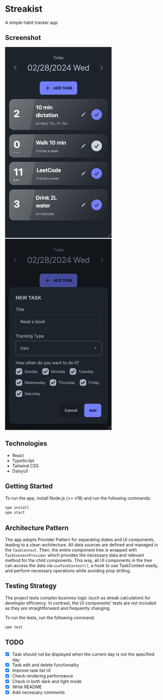 # Streakist

A simple habit tracker app

## Screenshot

<img src="./assets/streakist.png" width="350"/>
<img src="./assets/task_modal.png" width="350"/>

## Technologies

- React
- TypeScript
- Tailwind CSS
- DaisyUI

## Getting Started

To run the app, install Node.js (>= v18) and run the following commands:

```bash
npm install
npm start
```

## Architecture Pattern

The app adopts Provider Pattern for separating states and UI components, leading to a clean architecture. All data sources are defined and managed in the `TaskContext`. Then, the entire component tree is wrapped with `TaskContextProvider` which provides the necessary data and relevant method for the child components. This way, all UI components in the tree can access the data via `useTaskContext()`, a hook to use TaskContext easily, and perform necessary operations while avoiding prop drilling. 

## Testing Strategy

The project tests complex business logic (such as streak calculation) for developer efficiency. In contrast, the UI components' tests are not included as they are straightforward and frequently changing.

To run the tests, run the following command:

```bash
npm test
```

## TODO

- [x] Task should not be displayed when the current day is not the specified day
- [x] Task edit and delete functionality
- [x] Improve task list UI
- [x] Check rendering performance
- [x] Check in both dark and light mode
- [x] Write README
- [x] Add necessary comments
